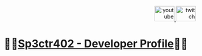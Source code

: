 <br clear="both">

<div align="right">
  <a href="https://www.youtube.com/@spectra_02" target="_blank">
    <img src="https://raw.githubusercontent.com/maurodesouza/profile-readme-generator/master/src/assets/icons/social/youtube/default.svg" width="52" height="40" alt="youtube logo"  />
  </a>
  <a href="https://www.twitch.tv/spectra_02" target="_blank">
    <img src="https://raw.githubusercontent.com/maurodesouza/profile-readme-generator/master/src/assets/icons/social/twitch/default.svg" width="52" height="40" alt="twitch logo"  />
  </a>
</div>

###

# 🐦‍🔥[Sp3ctr402 - Developer Profile](https://sp3ctr402.github.io)🐦‍🔥

###
